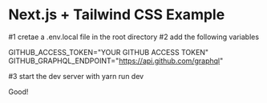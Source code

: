 # Next.js + Tailwind CSS Example

#1 cretae a .env.local file in the root directory
#2 add the following variables

GITHUB_ACCESS_TOKEN="YOUR GITHUB ACCESS TOKEN"
GITHUB_GRAPHQL_ENDPOINT="https://api.github.com/graphql"

#3 start the dev server with
yarn run dev

Good!